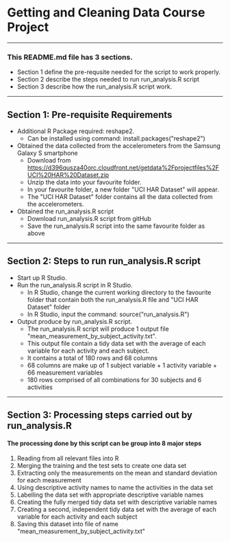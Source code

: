 # Getting and Cleaning Data Course Project

*******
### This README.md file has 3 sections.
* Section 1 define the pre-requsite needed for the script to work properly.
* Section 2 describe the steps needed to run run_analysis.R script  
* Section 3 describe how the run_analysis.R script work. 

*******
## Section 1: Pre-requisite Requirements
* Additional R Package required: reshape2.
    + Can be installed using command: install.packages("reshape2")
* Obtained the data collected from the accelerometers from the Samsung Galaxy S smartphone
    + Download from https://d396qusza40orc.cloudfront.net/getdata%2Fprojectfiles%2FUCI%20HAR%20Dataset.zip
    + Unzip the data into your favourite folder.
    + In your favourite folder, a new folder "UCI HAR Dataset" will appear.
    + The "UCI HAR Dataset" folder contains all the data collected from the accelerometers.
* Obtained the run_analysis.R script
    + Download run_analysis.R script from gitHub
    + Save the run_analysis.R script into the same favourite folder as above

*******
## Section 2: Steps to run run_analysis.R script 
* Start up R Studio.
* Run the run_analysis.R script in R Studio.
    + In R Studio, change the current working directory to the favourite folder that contain both the run_analysis.R file and "UCI HAR Dataset" folder
    + In R Studio, input the command: source("run_analysis.R")
* Output produce by run_analysis.R script.
    + The run_analysis.R script will produce 1 output file "mean_measurement_by_subject_activity.txt".
    + This output file contain a tidy data set with the average of each variable for each activity and each subject.
    + It contains a total of 180 rows and 68 columns
    + 68 columns are make up of 1 subject variable + 1 activity variable + 66 measurement variables
    + 180 rows comprised of all combinations for 30 subjects and 6 activities

*******
## Section 3: Processing steps carried out by run_analysis.R 
#### The processing done by this script can be group into 8 major steps 
1. Reading from all relevant files into R
2. Merging the training and the test sets to create one data set
3. Extracting only the measurements on the mean and standard deviation for each measurement
4. Using descriptive activity names to name the activities in the data set
5. Labelling the data set with appropriate descriptive variable names
6. Creating the fully merged tidy data set with descriptive variable names
7. Creating a second, independent tidy data set with the average of each variable for each activity and each subject
8. Saving this dataset into file of name "mean_measurement_by_subject_activity.txt"
